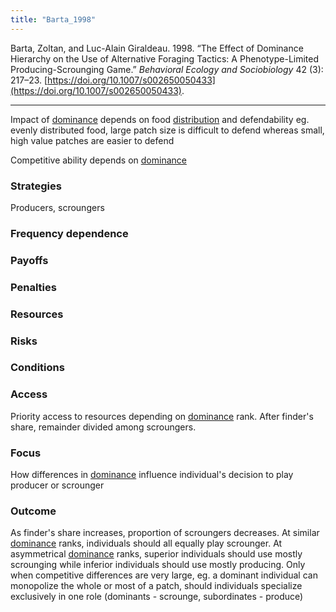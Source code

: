 ```yaml
---
title: "Barta_1998"
---
```


Barta, Zoltan, and Luc-Alain Giraldeau. 1998. “The Effect of Dominance Hierarchy on the Use of Alternative Foraging Tactics: A Phenotype-Limited Producing-Scrounging Game.” _Behavioral Ecology and Sociobiology_ 42 (3): 217–23. [https://doi.org/10.1007/s002650050433](https://doi.org/10.1007/s002650050433).

---

Impact of [dominance](../topics/dominance.md) depends on  food [distribution](../topics/distribution.md) and defendability eg. evenly distributed food, large patch size is difficult to defend whereas small, high value patches are easier to defend

Competitive ability depends on [dominance](../topics/dominance.md)

### Strategies
Producers, scroungers

### Frequency dependence

### Payoffs

### Penalties

### Resources

### Risks

### Conditions

### Access
Priority access to resources depending on [dominance](../topics/dominance.md) rank. After finder's share, remainder divided among scroungers. 

### Focus
How differences in [dominance](../topics/dominance.md) influence individual's decision to play producer or scrounger

### Outcome
As finder's share increases, proportion of scroungers decreases. At similar [dominance](../topics/dominance.md) ranks, individuals should all equally play scrounger. At asymmetrical [dominance](../topics/dominance.md) ranks, superior individuals should use mostly scrounging while inferior individuals should use mostly producing. Only when competitive differences are very large, eg. a dominant individual can monopolize the whole or most of a patch, should individuals specialize exclusively in one role (dominants - scrounge, subordinates - produce)
